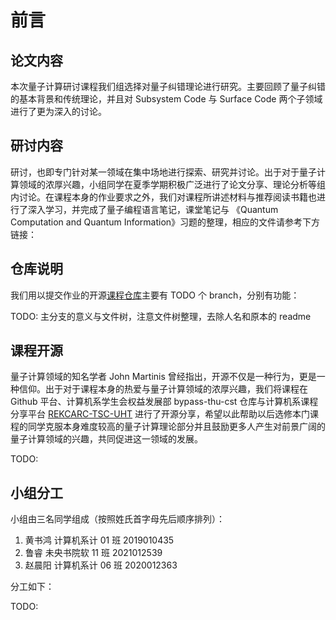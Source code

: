 # 前言

## 论文内容

本次量子计算研讨课程我们组选择对量子纠错理论进行研究。主要回顾了量子纠错的基本背景和传统理论，并且对 Subsystem Code 与 Surface Code 两个子领域进行了更为深入的讨论。

## 研讨内容

研讨，也即专门针对某一领域在集中场地进行探索、研究并讨论。出于对于量子计算领域的浓厚兴趣，小组同学在夏季学期积极广泛进行了论文分享、理论分析等组内讨论。在课程本身的作业要求之外，我们对课程所讲述材料与推荐阅读书籍也进行了深入学习，并完成了量子编程语言笔记，课堂笔记与 《Quantum Computation and Quantum Information》习题的整理，相应的文件请参考下方链接：



## 仓库说明

我们用以提交作业的开源[课程仓库](https://github.com/zhaochenyang20/Quantum_Project)主要有 TODO 个 branch，分别有功能：

TODO: 主分支的意义与文件树，注意文件树整理，去除人名和原本的 readme

## 课程开源

量子计算领域的知名学者 John Martinis 曾经指出，开源不仅是一种行为，更是一种信仰。出于对于课程本身的热爱与量子计算领域的浓厚兴趣，我们将课程在 Github 平台、计算机系学生会权益发展部 bypass-thu-cst 仓库与计算机系课程分享平台 [REKCARC-TSC-UHT](https://github.com/PKUanonym/REKCARC-TSC-UHT) 进行了开源分享，希望以此帮助以后选修本门课程的同学克服本身难度较高的量子计算理论部分并且鼓励更多人产生对前景广阔的量子计算领域的兴趣，共同促进这一领域的发展。

TODO:

## 小组分工

小组由三名同学组成（按照姓氏首字母先后顺序排列）：

1. 黄书鸿 计算机系计 01 班 2019010435
2. 鲁睿 未央书院软 11 班 2021012539
3. 赵晨阳 计算机系计 06 班 2020012363

分工如下：

TODO:



